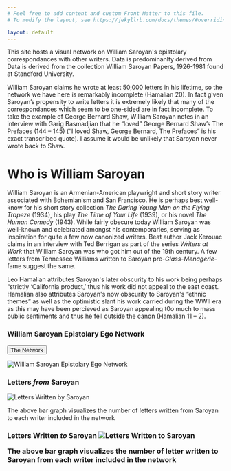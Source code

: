 ```yaml
---
# Feel free to add content and custom Front Matter to this file.
# To modify the layout, see https://jekyllrb.com/docs/themes/#overriding-theme-defaults

layout: default
---
```

<title>William Saroyan Epistolary Ego Network</title>

<p>This site hosts a visual network on William Saroyan's epistolary correspondances with other writers. Data is predominanlty derived from Data is derived from the collection William Saroyan Papers, 1926-1981 found at Standford University.</p>

<p>William Saroyan claims he wrote at least 50,000 letters in his lifetime, so the network we have here is remarkably incomplete (Hamalian 20). In fact given Saroyan’s propensity to write letters it is extremely likely that many of the correspondances which seem to be one-sided are in fact incomplete. To take the example of George Bernard Shaw, William Saroyan notes in an interview with Garig Basmadjian that he “loved” George Bernard Shaw’s The Prefaces (144 – 145) (“I loved Shaw, George Bernard, The Prefaces” is his exact transcribed quote). I assume it would be unlikely that Saroyan never wrote back to Shaw.</p>


<h1>Who is William Saroyan</h1>
<p>William Saroyan is an Armenian-American playwright and short story writer associated with Bohemianism and San Francisco. He is perhaps best well-know for his short story collection <em>The Daring Young Man on the Flying Trapeze</em> (1934), his play <em>The Time of Your Life</em> (1939), or his novel <em>The Human Comedy</em> (1943). While fairly obscure today William Saroyan was well-known and celebrated amongst his contemporaries, serving as inspiration for quite a few now canonized writers. Beat author Jack Kerouac claims in an interview with Ted Berrigan as part of the series <em>Writers at Work</em> that William Saroyan was who got him out of the 19th century. A few letters from Tennessee Williams written to Saroyan pre-<em>Glass-Menagerie</em>-fame suggest the same.</p>

<p>Leo Hamalian attributes Saroyan's later obscurity to his work being perhaps “strictly ‘California product,’ thus his work did not appeal to the east coast. Hamalian also attributes Saroyan's now obscurity to Saroyan's “ethnic themes” as well as the optimistic slant his work carried during the WWII era as this may have been percieved as Saroyan appealing t0o much to mass public sentiments and thus he fell outside the canon (Hamalian 11 – 2).</P>



<h3>William Saroyan Epistolary Ego Network</h3>

<button onclick="someFunction()">The Network</button>

<p id="network"></p>

<script>
{% src="../GitHub/williamsaroyannetwork/saroyan_correspondance_data.csv.cyjs">The Network %}
function someFunction() {
    document.getElementById("network").innerHTML = network;
}
</script>

<img src="../williamsaroyannetwork/assets/saroyan_epistolary_ego_network.png" alt="William Saroyan Epistolary Ego Network">

<h3>Letters <em>from</em> Saroyan</h3>
<img src="../williamsaroyannetwork/assets/saroyan_letters_written.png" alt="Letters Written by Saroyan">
<p>The above bar graph visualizes the number of letters written from Saroyan to each writer included in the network</p>

<h3>Letters Written <em>to</em> Saroyan
<img src="../williamsaroyannetwork/assets/saroyan_letters_recieved.png" alt="Letters Written to Saroyan">
<p>The above bar graph visualizes the number of letter written to Saroyan from each writer included in the network